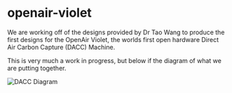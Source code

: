 # openair-violet
We are working off of the designs provided by Dr Tao Wang to produce the first designs for the OpenAir Violet, the worlds first open hardware Direct Air Carbon Capture (DACC) Machine.

This is very much a work in progress, but below if the diagram of what we are putting together.

![DACC Diagram](https://github.com/openair-collective/openair-violet/blob/master/DACC.png?raw=true)
